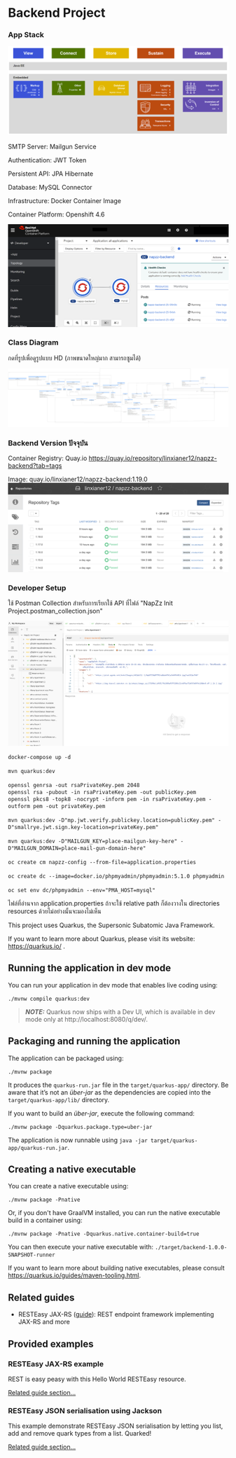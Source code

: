# Backend Project

### App Stack
![alt](asset/app-stack.png)

SMTP Server: Mailgun Service

Authentication: JWT Token

Persistent API: JPA Hibernate

Database: MySQL Connector

Infrastructure: Docker Container Image

Container Platform: Openshift 4.6

![alt](asset/app-connect.png)

### Class Diagram

กดที่รูปเพื่อดูรูปแบบ HD (ภาพขนาดใหญ่มาก สามารถซูมได้)

![alt](asset/class-diagram-finalbackend.umlcd.png)

### Backend Version ปัจจุบัน
Container Registry: Quay.io
https://quay.io/repository/linxianer12/napzz-backend?tab=tags

Image: quay.io/linxianer12/napzz-backend:1.19.0
![alt](asset/container-image.png)
### Developer Setup
ใช้ Postman Collection สำหรับการเรียกใช้ API ที่ไฟล์ "NapZz Init Project.postman_collection.json"

![alt](asset/postman.png)
```
docker-compose up -d

mvn quarkus:dev

openssl genrsa -out rsaPrivateKey.pem 2048
openssl rsa -pubout -in rsaPrivateKey.pem -out publicKey.pem
openssl pkcs8 -topk8 -nocrypt -inform pem -in rsaPrivateKey.pem -outform pem -out privateKey.pem

mvn quarkus:dev -D"mp.jwt.verify.publickey.location=publicKey.pem" -D"smallrye.jwt.sign.key-location=privateKey.pem"

mvn quarkus:dev -D"MAILGUN_KEY=place-mailgun-key-here" -D"MAILGUN_DOMAIN=place-mail-gun-domain-here"

oc create cm napzz-config --from-file=application.properties

oc create dc --image=docker.io/phpmyadmin/phpmyadmin:5.1.0 phpmyadmin

oc set env dc/phpmyadmin --env="PMA_HOST=mysql"

```
ไฟล์ที่อ่านจาก application.properties ถ้าจะใช้ relative path ก็ต้องวางใน directories resources ด้วยไม่อย่างนั้นจะมองไม่เห็น


This project uses Quarkus, the Supersonic Subatomic Java Framework.

If you want to learn more about Quarkus, please visit its website: https://quarkus.io/ .

## Running the application in dev mode

You can run your application in dev mode that enables live coding using:
```shell script
./mvnw compile quarkus:dev
```

> **_NOTE:_**  Quarkus now ships with a Dev UI, which is available in dev mode only at http://localhost:8080/q/dev/.

## Packaging and running the application

The application can be packaged using:
```shell script
./mvnw package
```
It produces the `quarkus-run.jar` file in the `target/quarkus-app/` directory.
Be aware that it’s not an _über-jar_ as the dependencies are copied into the `target/quarkus-app/lib/` directory.

If you want to build an _über-jar_, execute the following command:
```shell script
./mvnw package -Dquarkus.package.type=uber-jar
```

The application is now runnable using `java -jar target/quarkus-app/quarkus-run.jar`.

## Creating a native executable

You can create a native executable using: 
```shell script
./mvnw package -Pnative
```

Or, if you don't have GraalVM installed, you can run the native executable build in a container using: 
```shell script
./mvnw package -Pnative -Dquarkus.native.container-build=true
```

You can then execute your native executable with: `./target/backend-1.0.0-SNAPSHOT-runner`

If you want to learn more about building native executables, please consult https://quarkus.io/guides/maven-tooling.html.

## Related guides

- RESTEasy JAX-RS ([guide](https://quarkus.io/guides/rest-json)): REST endpoint framework implementing JAX-RS and more

## Provided examples

### RESTEasy JAX-RS example

REST is easy peasy with this Hello World RESTEasy resource.

[Related guide section...](https://quarkus.io/guides/getting-started#the-jax-rs-resources)

### RESTEasy JSON serialisation using Jackson

This example demonstrate RESTEasy JSON serialisation by letting you list, add and remove quark types from a list. Quarked!

[Related guide section...](https://quarkus.io/guides/rest-json#creating-your-first-json-rest-service)
